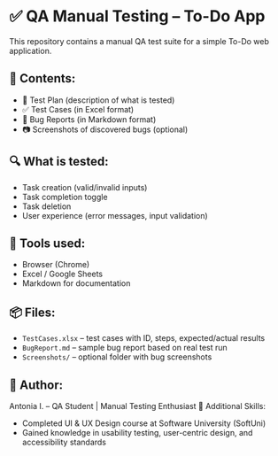 # ✅ QA Manual Testing – To-Do App

This repository contains a manual QA test suite for a simple To-Do web application.

## 📝 Contents:
- 📄 Test Plan (description of what is tested)
- ✅ Test Cases (in Excel format)
- 🐞 Bug Reports (in Markdown format)
- 📷 Screenshots of discovered bugs (optional)

## 🔍 What is tested:
- Task creation (valid/invalid inputs)
- Task completion toggle
- Task deletion
- User experience (error messages, input validation)

## 🧪 Tools used:
- Browser (Chrome)
- Excel / Google Sheets
- Markdown for documentation

## 📦 Files:
- `TestCases.xlsx` – test cases with ID, steps, expected/actual results
- `BugReport.md` – sample bug report based on real test run
- `Screenshots/` – optional folder with bug screenshots

## 👤 Author:
Antonia I. – QA Student | Manual Testing Enthusiast
🧠 Additional Skills:
- Completed UI & UX Design course at Software University (SoftUni)
- Gained knowledge in usability testing, user-centric design, and accessibility standards

